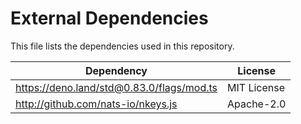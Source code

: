 # External Dependencies

This file lists the dependencies used in this repository.

| Dependency | License |
|-|-|
| https://deno.land/std@0.83.0/flags/mod.ts | MIT License |
| http://github.com/nats-io/nkeys.js | Apache-2.0 |
